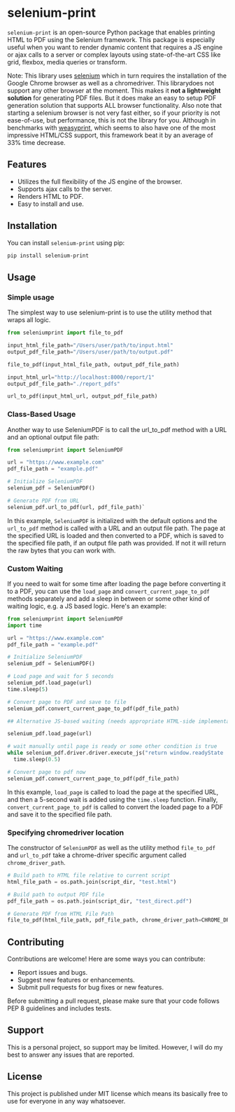 # selenium-print

`selenium-print` is an open-source Python package that enables printing HTML to PDF using the Selenium framework. This package is especially useful when you want to render dynamic content that requires a JS engine or ajax calls to a server or complex layouts using state-of-the-art CSS like grid, flexbox, media queries or transform.

Note: This library uses [selenium](https://github.com/SeleniumHQ/selenium) which in turn requires the installation of the Google Chrome browser as well as a chromedriver. This librarydoes not support any other browser at the moment. This makes it **not a lightweight solution** for generating PDF files. But it does make an easy to setup PDF generation solution that supports ALL browser functionality. Also note that starting a selenium browser is not very fast either, so if your priority is not ease-of-use, but performance, this is not the library for you. Although in benchmarks with [weasyprint](https://github.com/Kozea/WeasyPrint), which seems to also have one of the most impressive HTML/CSS support, this framework beat it by an average of 33% time decrease.

## Features

- Utilizes the full flexibility of the JS engine of the browser.
- Supports ajax calls to the server.
- Renders HTML to PDF.
- Easy to install and use.

## Installation

You can install `selenium-print` using pip:

```bash
pip install selenium-print
```

## Usage

### Simple usage

The simplest way to use selenium-print is to use the utility method that wraps all logic.

```python
from seleniumprint import file_to_pdf

input_html_file_path="/Users/user/path/to/input.html"
output_pdf_file_path="/Users/user/path/to/output.pdf"

file_to_pdf(input_html_file_path, output_pdf_file_path)

input_html_url="http://localhost:8000/report/1"
output_pdf_file_path="./report_pdfs"

url_to_pdf(input_html_url, output_pdf_file_path)
```

### Class-Based Usage

Another way to use SeleniumPDF is to call the url_to_pdf method with a URL and an optional output file path:

```python
from seleniumprint import SeleniumPDF

url = "https://www.example.com"
pdf_file_path = "example.pdf"

# Initialize SeleniumPDF
selenium_pdf = SeleniumPDF()

# Generate PDF from URL
selenium_pdf.url_to_pdf(url, pdf_file_path)`
```

In this example, `SeleniumPDF` is initialized with the default options and the `url_to_pdf` method is called with a URL and an output file path. The page at the specified URL is loaded and then converted to a PDF, which is saved to the specified file path, if an output file path was provided. If not it will return the raw bytes that you can work with.

### Custom Waiting

If you need to wait for some time after loading the page before converting it to a PDF, you can use the `load_page` and `convert_current_page_to_pdf` methods separately and add a sleep in between or some other kind of waiting logic, e.g. a JS based logic. Here's an example:

```python
from seleniumprint import SeleniumPDF
import time

url = "https://www.example.com"
pdf_file_path = "example.pdf"

# Initialize SeleniumPDF
selenium_pdf = SeleniumPDF()

# Load page and wait for 5 seconds
selenium_pdf.load_page(url)
time.sleep(5)

# Convert page to PDF and save to file
selenium_pdf.convert_current_page_to_pdf(pdf_file_path)

## Alternative JS-based waiting (needs appropriate HTML-side implementation)

selenium_pdf.load_page(url)

# wait manually until page is ready or some other condition is true
while selenium_pdf.driver.driver.execute_js("return window.readyState !== 'complete'"):
  time.sleep(0.5)

# Convert page to pdf now
selenium_pdf.convert_current_page_to_pdf(pdf_file_path)

```

In this example, `load_page` is called to load the page at the specified URL, and then a 5-second wait is added using the `time.sleep` function. Finally, `convert_current_page_to_pdf` is called to convert the loaded page to a PDF and save it to the specified file path.

### Specifying chromedriver location

The constructor of `SeleniumPDF` as well as the utility method `file_to_pdf` and `url_to_pdf` take a chrome-driver specific argument called `chrome_driver_path`.

```python
# Build path to HTML file relative to current script
html_file_path = os.path.join(script_dir, "test.html")

# Build path to output PDF file
pdf_file_path = os.path.join(script_dir, "test_direct.pdf")

# Generate PDF from HTML File Path
file_to_pdf(html_file_path, pdf_file_path, chrome_driver_path=CHROME_DRIVER_PATH)
```

## Contributing

Contributions are welcome! Here are some ways you can contribute:

- Report issues and bugs.
- Suggest new features or enhancements.
- Submit pull requests for bug fixes or new features.

Before submitting a pull request, please make sure that your code follows PEP 8 guidelines and includes tests.

## Support

This is a personal project, so support may be limited. However, I will do my best to answer any issues that are reported.

## License

This project is published under MIT license which means its basically free to use for everyone in any way whatsoever.
